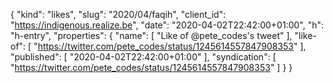 {
  "kind": "likes",
  "slug": "2020/04/faqih",
  "client_id": "https://indigenous.realize.be",
  "date": "2020-04-02T22:42:00+01:00",
  "h": "h-entry",
  "properties": {
    "name": [
      "Like of @pete_codes's tweet"
    ],
    "like-of": [
      "https://twitter.com/pete_codes/status/1245614557847908353"
    ],
    "published": [
      "2020-04-02T22:42:00+01:00"
    ],
    "syndication": [
      "https://twitter.com/pete_codes/status/1245614557847908353"
    ]
  }
}
